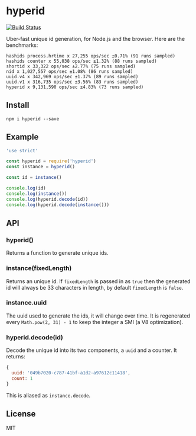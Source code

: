 # hyperid

[![Build
Status](https://travis-ci.org/mcollina/hyperid.svg)](https://travis-ci.org/mcollina/hyperid)

Uber-fast unique id generation, for Node.js and the browser.
Here are the benchmarks:

```
hashids process.hrtime x 27,255 ops/sec ±0.71% (91 runs sampled)
hashids counter x 55,038 ops/sec ±1.32% (88 runs sampled)
shortid x 33,322 ops/sec ±2.77% (75 runs sampled)
nid x 1,027,557 ops/sec ±1.08% (86 runs sampled)
uuid.v4 x 342,969 ops/sec ±1.37% (89 runs sampled)
uuid.v1 x 316,735 ops/sec ±3.56% (83 runs sampled)
hyperid x 9,131,590 ops/sec ±4.83% (73 runs sampled)
```

## Install

```
npm i hyperid --save
```

## Example

```js
'use strict'

const hyperid = require('hyperid')
const instance = hyperid()

const id = instance()

console.log(id)
console.log(instance())
console.log(hyperid.decode(id))
console.log(hyperid.decode(instance()))
```

## API

### hyperid()

Returns a function to generate unique ids.

### instance(fixedLength)

Returns an unique id.
If `fixedLength` is passed in as `true` then the generated id will always be 33
characters in length, by default `fixedLength` is `false`.

### instance.uuid

The uuid used to generate the ids, it will change over time.
It is regenerated every `Math.pow(2, 31) - 1` to keep the integer a SMI
(a V8 optimization).

### hyperid.decode(id)

Decode the unique id into its two components, a `uuid` and a counter.
It returns:

```js
{
  uuid: '049b7020-c787-41bf-a1d2-a97612c11418',
  count: 1
}
```

This is aliased as `instance.decode`.

## License

MIT
